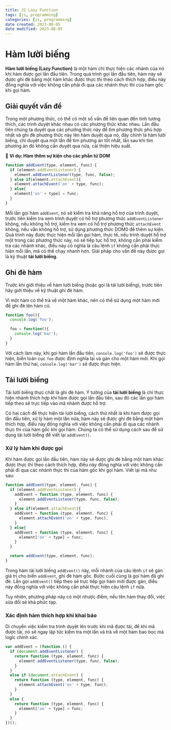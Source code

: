 ```yaml
---
title: JS Lazy Function
tags: [js, programming]
categories: [js, programming]
date created: 2023-08-05
date modified: 2023-08-05
---
```


# Hàm lười biếng

**Hàm lười biếng (Lazy Function)** là một hàm chỉ thực hiện các nhánh của nó khi hàm được gọi lần đầu tiên. Trong quá trình gọi lần đầu tiên, hàm này sẽ được ghi đè bằng một hàm khác được thực thi theo cách thích hợp, điều này đồng nghĩa với việc không cần phải đi qua các nhánh thực thi của hàm gốc khi gọi hàm.

## Giải quyết vấn đề

Trong một phương thức, có thể có một số vấn đề liên quan đến tính tương thích, các trình duyệt khác nhau có các phương thức khác nhau. Lần đầu tiên chúng ta duyệt qua các phương thức này để tìm phương thức phù hợp nhất và ghi đè phương thức này lên hàm duyệt qua nó, đây chính là hàm lười biếng, chỉ duyệt qua một lần để tìm phương án tốt nhất, lần sau khi tìm phương án đó không cần duyệt qua nữa, cải thiện hiệu suất.

🌰 **Ví dụ: Hàm thêm sự kiện cho các phần tử DOM**

```js
function addEvent(type, element, func) {
  if (element.addEventListener) {
    element.addEventListener(type, func, false);
  } else if(element.attachEvent){
    element.attachEvent('on' + type, func);
  } else{
    element['on' + type] = func;
  }
}
```

Mỗi lần gọi hàm `addEvent`, nó sẽ kiểm tra khả năng hỗ trợ của trình duyệt, trước tiên kiểm tra xem trình duyệt có hỗ trợ phương thức `addEventListener` không, nếu không hỗ trợ, kiểm tra xem có hỗ trợ phương thức `attachEvent` không, nếu vẫn không hỗ trợ, sử dụng phương thức DOM0 để thêm sự kiện. Quá trình này được thực hiện mỗi lần gọi hàm, thực tế, nếu trình duyệt hỗ trợ một trong các phương thức này, nó sẽ tiếp tục hỗ trợ, không cần phải kiểm tra các nhánh khác, điều này có nghĩa là câu lệnh `if` không cần phải thực hiện mỗi lần, mã có thể chạy nhanh hơn. Giải pháp cho vấn đề này được gọi là kỹ thuật **tải lười biếng**.

## Ghi đè hàm

Trước khi giới thiệu về hàm lười biếng (hoặc gọi là tải lười biếng), trước tiên hãy giới thiệu về kỹ thuật ghi đè hàm.

Vì một hàm có thể trả về một hàm khác, nên có thể sử dụng một hàm mới để ghi đè lên hàm cũ.

```js
function foo(){
  console.log('foo');

  foo = function(){
    console.log('bar');
  }
}
```

Với cách làm này, khi gọi hàm lần đầu tiên, `console.log('foo')` sẽ được thực hiện, biến toàn cục `foo` được định nghĩa lại và gán cho một hàm mới. Khi gọi hàm lần thứ hai, `console.log('bar')` sẽ được thực hiện.

## Tải lười biếng

Tải lười biếng thực chất là ghi đè hàm. Ý tưởng của **tải lười biếng** là chỉ thực hiện nhánh thích hợp khi hàm được gọi lần đầu tiên, sau đó các lần gọi hàm tiếp theo sẽ trực tiếp vào mã nhánh được hỗ trợ.

Có hai cách để thực hiện tải lười biếng, cách thứ nhất là khi hàm được gọi lần đầu tiên, xử lý hàm một lần nữa, hàm này sẽ được ghi đè bằng một hàm thích hợp, điều này đồng nghĩa với việc không cần phải đi qua các nhánh thực thi của hàm gốc khi gọi hàm. Chúng ta có thể sử dụng cách sau để sử dụng tải lười biếng để viết lại `addEvent()`.

### Xử lý hàm khi được gọi

Khi hàm được gọi lần đầu tiên, hàm này sẽ được ghi đè bằng một hàm khác được thực thi theo cách thích hợp, điều này đồng nghĩa với việc không cần phải đi qua các nhánh thực thi của hàm gốc khi gọi hàm. Viết lại mã như sau:

```js
function addEvent(type, element, func) {
  if (element.addEventListener) {
    addEvent = function (type, element, func) {
      element.addEventListener(type, func, false);
    }
  } else if(element.attachEvent){
    addEvent = function (type, element, func) {
      element.attachEvent('on' + type, func);
    }
  } else{
    addEvent = function (type, element, func) {
      element['on' + type] = func;
    }
  }

  return addEvent(type, element, func);
}
```

Trong hàm tải lười biếng `addEvent()` này, mỗi nhánh của câu lệnh `if` sẽ gán giá trị cho biến `addEvent`, ghi đè hàm gốc. Bước cuối cùng là gọi hàm đã ghi đè. Lần gọi `addEvent()` tiếp theo sẽ trực tiếp gọi hàm mới được gán, điều này đồng nghĩa với việc không cần phải thực hiện câu lệnh `if` nữa.

Tuy nhiên, phương pháp này có một nhược điểm, nếu tên hàm thay đổi, việc sửa đổi sẽ khá phức tạp.

### Xác định hàm thích hợp khi khai báo

Di chuyển việc kiểm tra trình duyệt lên trước khi mã được tải, để khi mã được tải, nó sẽ ngay lập tức kiểm tra một lần và trả về một hàm bao bọc mã logic chính xác.

```js
var addEvent = (function () {
  if (document.addEventListener) {
    return function (type, element, func) {
      element.addEventListener(type, func, false);
    }
  }
  else if (document.attachEvent) {
    return function (type, element, func) {
      element.attachEvent('on' + type, func);
    }
  }
  else {
    return function (type, element, func) {
      element['on' + type] = func;
    }
  }
})();
```
